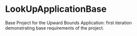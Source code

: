 # LookUpApplicationBase
Base Project for the Upward Bounds Application: first iteration demonstrating base requirements of the project.
